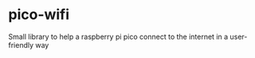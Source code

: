 # pico-wifi
Small library to help a raspberry pi pico connect to the internet in a user-friendly way
